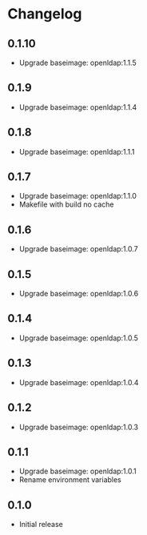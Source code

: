 # Changelog

## 0.1.10
  - Upgrade baseimage: openldap:1.1.5

## 0.1.9
  - Upgrade baseimage: openldap:1.1.4

## 0.1.8
  - Upgrade baseimage: openldap:1.1.1

## 0.1.7
  - Upgrade baseimage: openldap:1.1.0
  - Makefile with build no cache

## 0.1.6
  - Upgrade baseimage: openldap:1.0.7

## 0.1.5
  - Upgrade baseimage: openldap:1.0.6

## 0.1.4
  - Upgrade baseimage: openldap:1.0.5

## 0.1.3
  - Upgrade baseimage: openldap:1.0.4

## 0.1.2
  - Upgrade baseimage: openldap:1.0.3

## 0.1.1
  - Upgrade baseimage: openldap:1.0.1
  - Rename environment variables

## 0.1.0
  - Initial release
